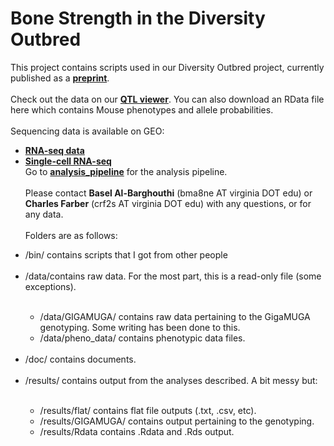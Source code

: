 # Bone Strength in the Diversity Outbred
This project contains scripts used in our Diversity Outbred project, currently published as a **[preprint](https://www.biorxiv.org/content/10.1101/2020.06.24.169839v1)**.<br><br>
Check out the data on our **[QTL viewer](http://qtlviewer.uvadcos.io)**. You can also download an RData file here which contains Mouse phenotypes and allele probabilities.<br><br>
Sequencing data is available on GEO:<br>
  * **[RNA-seq data](https://www.ncbi.nlm.nih.gov/geo/query/acc.cgi?acc=GSE152708)**<br>
  * **[Single-cell RNA-seq](https://www.ncbi.nlm.nih.gov/geo/query/acc.cgi?acc=GSE152806)**<br>
Go to **[analysis_pipeline](/doc/analysis_pipeline.md)** for the analysis pipeline.<br>
<br>Please contact **Basel Al-Barghouthi** (bma8ne AT virginia DOT edu) or **Charles Farber** (crf2s AT virginia DOT edu) with any questions, or for any data.<br>
<br>Folders are as follows:
<ul>
<li>/bin/ contains scripts that I got from other people</li><br>
<li>/data/contains raw data. For the most part, this is a read-only file (some exceptions).</li>
<ul><br>
<li>/data/GIGAMUGA/ contains raw data pertaining to the GigaMUGA genotyping. Some writing has been done to this.</li>
<li>/data/pheno_data/ contains phenotypic data files.</li>
</ul><br>      
<li>/doc/ contains documents.</li><br> 
<li>/results/ contains output from the analyses described. A bit messy but:</li>
<ul><br>
<li>/results/flat/ contains flat file outputs (.txt, .csv, etc).</li>
<li>/results/GIGAMUGA/ contains output pertaining to the genotyping.</li>
<li>/results/Rdata contains .Rdata and .Rds output.</li>
</ul>
</ul>




